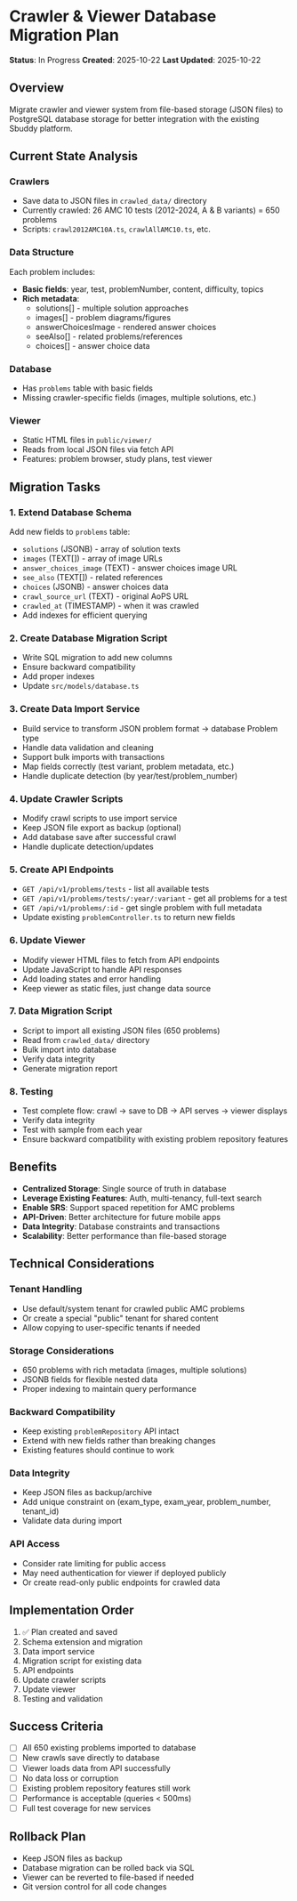 # Crawler & Viewer Database Migration Plan

**Status**: In Progress
**Created**: 2025-10-22
**Last Updated**: 2025-10-22

## Overview

Migrate crawler and viewer system from file-based storage (JSON files) to PostgreSQL database storage for better integration with the existing Sbuddy platform.

## Current State Analysis

### Crawlers
- Save data to JSON files in `crawled_data/` directory
- Currently crawled: 26 AMC 10 tests (2012-2024, A & B variants) = 650 problems
- Scripts: `crawl2012AMC10A.ts`, `crawlAllAMC10.ts`, etc.

### Data Structure
Each problem includes:
- **Basic fields**: year, test, problemNumber, content, difficulty, topics
- **Rich metadata**:
  - solutions[] - multiple solution approaches
  - images[] - problem diagrams/figures
  - answerChoicesImage - rendered answer choices
  - seeAlso[] - related problems/references
  - choices[] - answer choice data

### Database
- Has `problems` table with basic fields
- Missing crawler-specific fields (images, multiple solutions, etc.)

### Viewer
- Static HTML files in `public/viewer/`
- Reads from local JSON files via fetch API
- Features: problem browser, study plans, test viewer

## Migration Tasks

### 1. Extend Database Schema
Add new fields to `problems` table:
- `solutions` (JSONB) - array of solution texts
- `images` (TEXT[]) - array of image URLs
- `answer_choices_image` (TEXT) - answer choices image URL
- `see_also` (TEXT[]) - related references
- `choices` (JSONB) - answer choices data
- `crawl_source_url` (TEXT) - original AoPS URL
- `crawled_at` (TIMESTAMP) - when it was crawled
- Add indexes for efficient querying

### 2. Create Database Migration Script
- Write SQL migration to add new columns
- Ensure backward compatibility
- Add proper indexes
- Update `src/models/database.ts`

### 3. Create Data Import Service
- Build service to transform JSON problem format → database Problem type
- Handle data validation and cleaning
- Support bulk imports with transactions
- Map fields correctly (test variant, problem metadata, etc.)
- Handle duplicate detection (by year/test/problem_number)

### 4. Update Crawler Scripts
- Modify crawl scripts to use import service
- Keep JSON file export as backup (optional)
- Add database save after successful crawl
- Handle duplicate detection/updates

### 5. Create API Endpoints
- `GET /api/v1/problems/tests` - list all available tests
- `GET /api/v1/problems/tests/:year/:variant` - get all problems for a test
- `GET /api/v1/problems/:id` - get single problem with full metadata
- Update existing `problemController.ts` to return new fields

### 6. Update Viewer
- Modify viewer HTML files to fetch from API endpoints
- Update JavaScript to handle API responses
- Add loading states and error handling
- Keep viewer as static files, just change data source

### 7. Data Migration Script
- Script to import all existing JSON files (650 problems)
- Read from `crawled_data/` directory
- Bulk import into database
- Verify data integrity
- Generate migration report

### 8. Testing
- Test complete flow: crawl → save to DB → API serves → viewer displays
- Verify data integrity
- Test with sample from each year
- Ensure backward compatibility with existing problem repository features

## Benefits

- **Centralized Storage**: Single source of truth in database
- **Leverage Existing Features**: Auth, multi-tenancy, full-text search
- **Enable SRS**: Support spaced repetition for AMC problems
- **API-Driven**: Better architecture for future mobile apps
- **Data Integrity**: Database constraints and transactions
- **Scalability**: Better performance than file-based storage

## Technical Considerations

### Tenant Handling
- Use default/system tenant for crawled public AMC problems
- Or create a special "public" tenant for shared content
- Allow copying to user-specific tenants if needed

### Storage Considerations
- 650 problems with rich metadata (images, multiple solutions)
- JSONB fields for flexible nested data
- Proper indexing to maintain query performance

### Backward Compatibility
- Keep existing `problemRepository` API intact
- Extend with new fields rather than breaking changes
- Existing features should continue to work

### Data Integrity
- Keep JSON files as backup/archive
- Add unique constraint on (exam_type, exam_year, problem_number, tenant_id)
- Validate data during import

### API Access
- Consider rate limiting for public access
- May need authentication for viewer if deployed publicly
- Or create read-only public endpoints for crawled data

## Implementation Order

1. ✅ Plan created and saved
2. Schema extension and migration
3. Data import service
4. Migration script for existing data
5. API endpoints
6. Update crawler scripts
7. Update viewer
8. Testing and validation

## Success Criteria

- [ ] All 650 existing problems imported to database
- [ ] New crawls save directly to database
- [ ] Viewer loads data from API successfully
- [ ] No data loss or corruption
- [ ] Existing problem repository features still work
- [ ] Performance is acceptable (queries < 500ms)
- [ ] Full test coverage for new services

## Rollback Plan

- Keep JSON files as backup
- Database migration can be rolled back via SQL
- Viewer can be reverted to file-based if needed
- Git version control for all code changes
